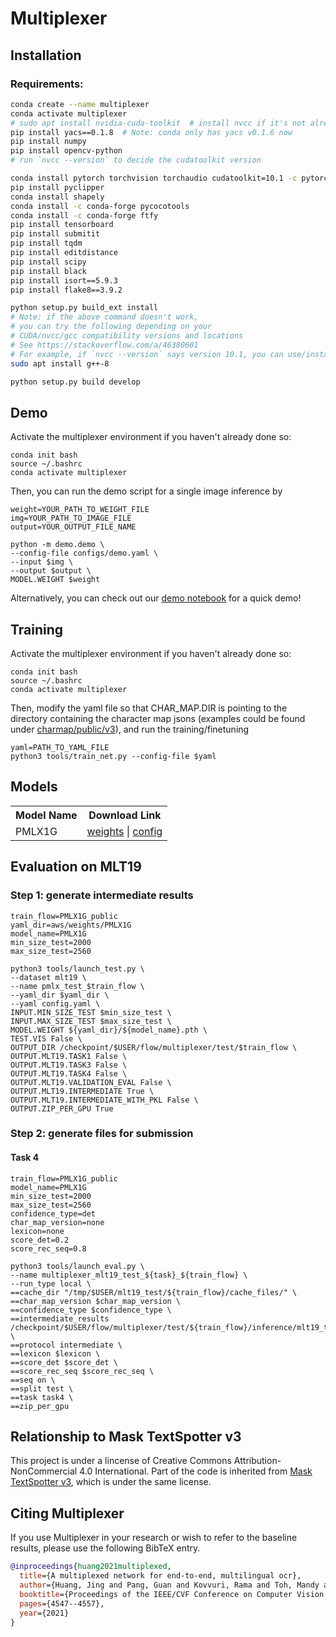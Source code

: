 # Multiplexer

## Installation

### Requirements:

```bash
conda create --name multiplexer
conda activate multiplexer
# sudo apt install nvidia-cuda-toolkit  # install nvcc if it's not already there
pip install yacs==0.1.8  # Note: conda only has yacs v0.1.6 now
pip install numpy
pip install opencv-python
# run `nvcc --version` to decide the cudatoolkit version

conda install pytorch torchvision torchaudio cudatoolkit=10.1 -c pytorch
pip install pyclipper
conda install shapely
conda install -c conda-forge pycocotools
conda install -c conda-forge ftfy
pip install tensorboard
pip install submitit
pip install tqdm
pip install editdistance
pip install scipy
pip install black
pip install isort==5.9.3
pip install flake8==3.9.2

python setup.py build_ext install
# Note: if the above command doesn't work,
# you can try the following depending on your 
# CUDA/nvcc/gcc compatibility versions and locations
# See https://stackoverflow.com/a/46380601
# For example, if `nvcc --version` says version 10.1, you can use/install g++-8 if it's not there
sudo apt install g++-8

python setup.py build develop

```

## Demo 
Activate the multiplexer environment if you haven't already done so:
```
conda init bash
source ~/.bashrc
conda activate multiplexer
```
Then, you can run the demo script for a single image inference by 
```
weight=YOUR_PATH_TO_WEIGHT_FILE
img=YOUR_PATH_TO_IMAGE_FILE
output=YOUR_OUTPUT_FILE_NAME

python -m demo.demo \
--config-file configs/demo.yaml \
--input $img \
--output $output \
MODEL.WEIGHT $weight
```

Alternatively, you can check out our [demo notebook](https://github.com/facebookresearch/MultiplexedOCR/blob/main/notebook/inference/demo.ipynb) for a quick demo!

## Training
Activate the multiplexer environment if you haven't already done so:
```
conda init bash
source ~/.bashrc
conda activate multiplexer
```
Then, modify the yaml file so that CHAR_MAP.DIR is pointing to the directory containing the character map jsons (examples could be found under [charmap/public/v3](https://github.com/facebookresearch/MultiplexedOCR/tree/main/charmap/public/v3)), and run the training/finetuning
```
yaml=PATH_TO_YAML_FILE
python3 tools/train_net.py --config-file $yaml
```

## Models

<table>
    <tr>
        <th>Model Name</th>
        <th>Download Link</th>
    </tr>
    <tr>
        <td>PMLX1G</td>
        <td><a href='https://dl.fbaipublicfiles.com/MultiplexedOCR/weights/PMLX1G/PMLX1G.pth'>weights</a>&nbsp;|&nbsp;<a href='https://dl.fbaipublicfiles.com/MultiplexedOCR/weights/PMLX1G/config.yaml'>config</a></td>
    </tr>
</table>

## Evaluation on MLT19

### Step 1: generate intermediate results
```
train_flow=PMLX1G_public
yaml_dir=aws/weights/PMLX1G
model_name=PMLX1G
min_size_test=2000
max_size_test=2560

python3 tools/launch_test.py \
--dataset mlt19 \
--name pmlx_test_$train_flow \
--yaml_dir $yaml_dir \
--yaml config.yaml \
INPUT.MIN_SIZE_TEST $min_size_test \
INPUT.MAX_SIZE_TEST $max_size_test \
MODEL.WEIGHT ${yaml_dir}/${model_name}.pth \
TEST.VIS False \
OUTPUT_DIR /checkpoint/$USER/flow/multiplexer/test/$train_flow \
OUTPUT.MLT19.TASK1 False \
OUTPUT.MLT19.TASK3 False \
OUTPUT.MLT19.TASK4 False \
OUTPUT.MLT19.VALIDATION_EVAL False \
OUTPUT.MLT19.INTERMEDIATE True \
OUTPUT.MLT19.INTERMEDIATE_WITH_PKL False \
OUTPUT.ZIP_PER_GPU True
```
### Step 2: generate files for submission

#### Task 4
```
train_flow=PMLX1G_public
model_name=PMLX1G
min_size_test=2000
max_size_test=2560
confidence_type=det
char_map_version=none
lexicon=none
score_det=0.2
score_rec_seq=0.8

python3 tools/launch_eval.py \
--name multiplexer_mlt19_test_${task}_${train_flow} \
--run_type local \
==cache_dir "/tmp/$USER/mlt19_test/${train_flow}/cache_files/" \
==char_map_version $char_map_version \
==confidence_type $confidence_type \
==intermediate_results /checkpoint/$USER/flow/multiplexer/test/${train_flow}/inference/mlt19_test/${model_name}_mlt19_intermediate.zip \
==protocol intermediate \
==lexicon $lexicon \
==score_det $score_det \
==score_rec_seq $score_rec_seq \
==seq on \
==split test \
==task task4 \
==zip_per_gpu
```

## Relationship to Mask TextSpotter v3

This project is under a lincense of Creative Commons Attribution-NonCommercial 4.0 International. Part of the code is inherited from [Mask TextSpotter v3](https://github.com/MhLiao/MaskTextSpotterV3), which is under the same license.

## Citing Multiplexer

If you use Multiplexer in your research or wish to refer to the baseline results, please use the following BibTeX entry.

```BibTeX
@inproceedings{huang2021multiplexed,
  title={A multiplexed network for end-to-end, multilingual ocr},
  author={Huang, Jing and Pang, Guan and Kovvuri, Rama and Toh, Mandy and Liang, Kevin J and Krishnan, Praveen and Yin, Xi and Hassner, Tal},
  booktitle={Proceedings of the IEEE/CVF Conference on Computer Vision and Pattern Recognition},
  pages={4547--4557},
  year={2021}
}
```